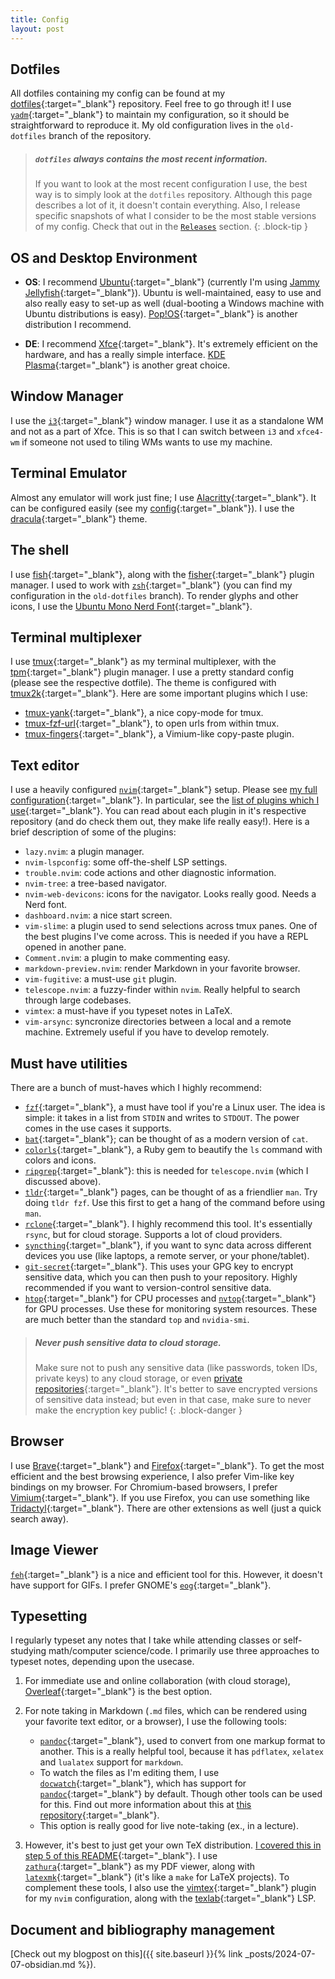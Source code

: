 ```yaml
---
title: Config 
layout: post
---
```


## Dotfiles

All dotfiles containing my config can be found at my [dotfiles](https://github.com/codetalker7/dotfiles){:target="\_blank"} repository. Feel free to go through it! I use [`yadm`](https://yadm.io/docs/overview){:target="\_blank"} to maintain my configuration, so it should be straightforward to reproduce it. My old configuration lives in the `old-dotfiles` branch of the repository.

> ##### `dotfiles` always contains the most recent information. 
>
> If you want to look at the most recent configuration I use, the best way is to simply look at the `dotfiles` repository. Although this page describes a lot of it, it doesn't contain everything. Also, I release specific snapshots of what I consider to be the most stable versions of my config. Check that out in the [`Releases`](https://github.com/codetalker7/dotfiles/releases) section.
{: .block-tip }


## OS and Desktop Environment

- **OS**: I recommend [Ubuntu](https://ubuntu.com/){:target="\_blank"} (currently I'm using [Jammy Jellyfish](https://releases.ubuntu.com/jammy/){:target="\_blank"}). Ubuntu is well-maintained, easy to use and also really easy to set-up as well (dual-booting a Windows machine with Ubuntu distributions is easy). [Pop!OS](https://pop.system76.com/){:target="\_blank"} is another distribution I recommend.

- **DE**: I recommend [Xfce](https://xfce.org/){:target="\_blank"}. It's extremely efficient on the hardware, and has a really simple interface. [KDE Plasma](https://kde.org/plasma-desktop/){:target="\_blank"} is another great choice.

## Window Manager

I use the [`i3`](https://i3wm.org/){:target="\_blank"} window manager. I use it as a standalone WM and not as a part of Xfce. This is so that I can switch between `i3` and `xfce4-wm` if someone not used to tiling WMs wants to use my machine.

## Terminal Emulator

Almost any emulator will work just fine; I use [Alacritty](https://github.com/alacritty/alacritty){:target="\_blank"}. It can be configured easily (see my [config](https://github.com/codetalker7/dotfiles/blob/main/.config/alacritty/alacritty.yml){:target="\_blank"}). I use the [dracula](https://draculatheme.com/alacritty){:target="\_blank"} theme.

## The shell

I use [fish](https://fishshell.com/){:target="\_blank"}, along with the [fisher](https://fishshell.com/){:target="\_blank"} plugin manager. I used to work with [`zsh`](https://www.zsh.org){:target="\_blank"} (you can find my configuration in the `old-dotfiles` branch). To render glyphs and other icons, I use the [Ubuntu Mono Nerd Font](https://github.com/ryanoasis/nerd-fonts/tree/master/patched-fonts/UbuntuMono){:target="\_blank"}.

## Terminal multiplexer

I use [tmux](https://github.com/tmux/tmux/wiki){:target="\_blank"} as my terminal multiplexer, with the [tpm](https://github.com/tmux-plugins/tpm){:target="\_blank"} plugin manager. I use a pretty standard config (please see the respective dotfile). The theme is configured with [tmux2k](https://github.com/2KAbhishek/tmux2k){:target="\_blank"}. Here are some important plugins which I use: 

- [tmux-yank](https://github.com/2KAbhishek/tmux2k){:target="\_blank"}, a nice copy-mode for tmux.
- [tmux-fzf-url](https://github.com/wfxr/tmux-fzf-url){:target="\_blank"}, to open urls from within tmux.
- [tmux-fingers](https://github.com/Morantron/tmux-fingers){:target="\_blank"}, a Vimium-like copy-paste plugin.

## Text editor

I use a heavily configured [`nvim`](https://github.com/latex-lsp/texlab){:target="\_blank"} setup. Please see [my full configuration](https://github.com/codetalker7/dotfiles/tree/main/.config/nvim){:target="\_blank"}. In particular, see the [list of plugins which I use](https://github.com/codetalker7/dotfiles/blob/main/.config/nvim/lua/plugins.lua){:target="\_blank"}. You can read about each plugin in it's respective repository (and do check them out, they make life really easy!). Here is a brief description of some of the plugins:

- `lazy.nvim`: a plugin manager. 
- `nvim-lspconfig`: some off-the-shelf LSP settings.
- `trouble.nvim`: code actions and other diagnostic information.
- `nvim-tree`: a tree-based navigator.
- `nvim-web-devicons`: icons for the navigator. Looks really good. Needs a Nerd font.
- `dashboard.nvim`: a nice start screen.
- `vim-slime`: a plugin used to send selections across tmux panes. One of the best plugins I've come across. This is needed if you have a REPL opened in another pane.
- `Comment.nvim`: a plugin to make commenting easy.
- `markdown-preview.nvim`: render Markdown in your favorite browser.
- `vim-fugitive`: a must-use `git` plugin.
- `telescope.nvim`: a fuzzy-finder within `nvim`. Really helpful to search through large codebases.
- `vimtex`: a must-have if you typeset notes in LaTeX.
- `vim-arsync`: syncronize directories between a local and a remote machine. Extremely useful if you have to develop remotely.

## Must have utilities

There are a bunch of must-haves which I highly recommend:

- [`fzf`](https://github.com/junegunn/fzf){:target="\_blank"}, a must have tool if you're a Linux user. The idea is simple: it takes in a list from `STDIN` and writes to `STDOUT`. The power comes in the use cases it supports.
- [`bat`](https://github.com/sharkdp/bat){:target="\_blank"}; can be thought of as a modern version of `cat`. 
- [`colorls`](https://github.com/athityakumar/colorls){:target="\_blank"}, a Ruby gem to beautify the `ls` command with colors and icons.
- [`ripgrep`](https://github.com/BurntSushi/ripgrep){:target="\_blank"}: this is needed for `telescope.nvim` (which I discussed above).
- [`tldr`](https://tldr.sh/){:target="\_blank"} pages, can be thought of as a friendlier `man`. Try doing `tldr fzf`. Use this first to get a hang of the command before using `man`.
- [`rclone`](https://rclone.org/){:target="\_blank"}. I highly recommend this tool. It's essentially `rsync`, but for cloud storage. Supports a lot of cloud providers.
- [`syncthing`](https://syncthing.net/){:target="\_blank"}, if you want to sync data across different devices you use (like laptops, a remote server, or your phone/tablet).
- [`git-secret`](https://sobolevn.me/git-secret/){:target="\_blank"}. This uses your GPG key to encrypt sensitive data, which you can then push to your repository. Highly recommended if you want to version-control sensitive data.
- [`htop`](https://htop.dev/){:target="\_blank"} for CPU processes and [`nvtop`](https://github.com/Syllo/nvtop){:target="\_blank"} for GPU processes. Use these for monitoring system resources. These are much better than the standard `top` and `nvidia-smi`.

> ##### Never push sensitive data to cloud storage. 
>
> Make sure not to push any sensitive data (like passwords, token IDs, private keys) to any cloud storage, or even [private repositories](https://www.techradar.com/news/microsoft-github-account-reportedly-hit-in-huge-cyberattack){:target="\_blank"}. It's better to save encrypted versions of sensitive data instead; but even in that case, make sure to never make the encryption key public! 
{: .block-danger }

## Browser

I use [Brave](https://brave.com/){:target="\_blank"} and [Firefox](https://www.mozilla.org/en-US/firefox/){:target="\_blank"}. To get the most efficient and the best browsing experience, I also prefer Vim-like key bindings on my browser. For Chromium-based browsers, I prefer [Vimium](https://vimium.github.io/){:target="\_blank"}. If you use Firefox, you can use something like [Tridactyl](https://github.com/tridactyl/tridactyl){:target="\_blank"}. There are other extensions as well (just a quick search away).

## Image Viewer

[`feh`](https://feh.finalrewind.org/){:target="\_blank"} is a nice and efficient tool for this. However, it doesn't have support for GIFs. I prefer GNOME's [`eog`](https://help.gnome.org/users/eog/stable/){:target="\_blank"}.

## Typesetting

I regularly typeset any notes that I take while attending classes or self-studying math/computer science/code. I primarily use three approaches to typeset notes, depending upon the usecase.

1. For immediate use and online collaboration (with cloud storage), [Overleaf](https://www.overleaf.com/){:target="\_blank"} is the best option.

2. For note taking in Markdown (`.md` files, which can be rendered using your favorite text editor, or a browser), I use the following tools: 
    - [`pandoc`](https://pandoc.org/){:target="\_blank"}, used to convert from one markup format to another. This is a really helpful tool, because it has `pdflatex`, `xelatex` and `lualatex` support for `markdown`.
    - To watch the files as I'm editing them, I use [`docwatch`](https://github.com/elcorto/docwatch){:target="\_blank"}, which has support for [`pandoc`](https://pandoc.org/){:target="\_blank"} by default. Though other tools can be used for this. Find out more information about this at [this repository](https://github.com/codetalker7/notes-template){:target="\_blank"}.
    - This option is really good for live note-taking (ex., in a lecture).

3. However, it's best to just get your own TeX distribution. [I covered this in step 5 of this README](https://github.com/codetalker7/dotfiles/tree/old-dotfiles?tab=readme-ov-file#latex-installation-and-setup){:target="\_blank"}. I use [`zathura`](https://pwmt.org/projects/zathura/installation/){:target="\_blank"} as my PDF viewer, along with [`latexmk`](https://mg.readthedocs.io/latexmk.html#){:target="\_blank"} (it's like a `make` for LaTeX projects). To complement these tools, I also use the [vimtex](https://github.com/lervag/vimtex?tab=readme-ov-file){:target="\_blank"} plugin for my `nvim` configuration, along with the [texlab](https://github.com/latex-lsp/texlab){:target="\_blank"} LSP.

## Document and bibliography management

[Check out my blogpost on this]({{ site.baseurl }}{% link _posts/2024-07-07-obsidian.md %}).
